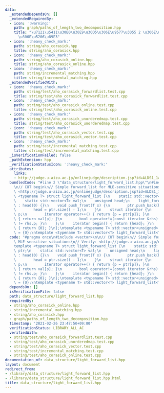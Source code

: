 ```yaml
---
data:
  _extendedDependsOn: []
  _extendedRequiredBy:
  - icon: ':warning:'
    path: graph/paths_of_length_two_decomposition.hpp
    title: "\u7121\u5411\u30B0\u30E9\u30D5\u306E\u9577\u3055 2 \u306E\u30D1\u30B9\u3078\
      \u306E\u5206\u89E3"
  - icon: ':heavy_check_mark:'
    path: string/aho_corasick.hpp
    title: string/aho_corasick.hpp
  - icon: ':heavy_check_mark:'
    path: string/aho_corasick_online.hpp
    title: string/aho_corasick_online.hpp
  - icon: ':heavy_check_mark:'
    path: string/incremental_matching.hpp
    title: string/incremental_matching.hpp
  _extendedVerifiedWith:
  - icon: ':heavy_check_mark:'
    path: string/test/aho_corasick_forwardlist.test.cpp
    title: string/test/aho_corasick_forwardlist.test.cpp
  - icon: ':heavy_check_mark:'
    path: string/test/aho_corasick_online.test.cpp
    title: string/test/aho_corasick_online.test.cpp
  - icon: ':heavy_check_mark:'
    path: string/test/aho_corasick_unorderedmap.test.cpp
    title: string/test/aho_corasick_unorderedmap.test.cpp
  - icon: ':heavy_check_mark:'
    path: string/test/aho_corasick_vector.test.cpp
    title: string/test/aho_corasick_vector.test.cpp
  - icon: ':heavy_check_mark:'
    path: string/test/incremental_matching.test.cpp
    title: string/test/incremental_matching.test.cpp
  _isVerificationFailed: false
  _pathExtension: hpp
  _verificationStatusIcon: ':heavy_check_mark:'
  attributes:
    links:
    - http://judge.u-aizu.ac.jp/onlinejudge/description.jsp?id=ALDS1_14_D>
  bundledCode: "#line 2 \"data_structure/light_forward_list.hpp\"\n#include <vector>\n\
    \n// CUT begin\n// Simple forward_list for MLE-sensitive situations\n// Verify:\
    \ <http://judge.u-aizu.ac.jp/onlinejudge/description.jsp?id=ALDS1_14_D>\ntemplate\
    \ <typename T> struct light_forward_list {\n    static std::vector<unsigned> ptr;\n\
    \    static std::vector<T> val;\n    unsigned head;\n    light_forward_list()\
    \ : head(0) {}\n    void push_front(T x) {\n        ptr.push_back(head), val.push_back(x);\n\
    \        head = ptr.size() - 1;\n    }\n    struct iterator {\n        unsigned\
    \ p;\n        iterator operator++() { return {p = ptr[p]}; }\n        T &operator*()\
    \ { return val[p]; }\n        bool operator!=(const iterator &rhs) { return p\
    \ != rhs.p; }\n    };\n    iterator begin() { return {head}; }\n    iterator end()\
    \ { return {0}; }\n};\ntemplate <typename T> std::vector<unsigned> light_forward_list<T>::ptr\
    \ = {0};\ntemplate <typename T> std::vector<T> light_forward_list<T>::val = {T()};\n"
  code: "#pragma once\n#include <vector>\n\n// CUT begin\n// Simple forward_list for\
    \ MLE-sensitive situations\n// Verify: <http://judge.u-aizu.ac.jp/onlinejudge/description.jsp?id=ALDS1_14_D>\n\
    template <typename T> struct light_forward_list {\n    static std::vector<unsigned>\
    \ ptr;\n    static std::vector<T> val;\n    unsigned head;\n    light_forward_list()\
    \ : head(0) {}\n    void push_front(T x) {\n        ptr.push_back(head), val.push_back(x);\n\
    \        head = ptr.size() - 1;\n    }\n    struct iterator {\n        unsigned\
    \ p;\n        iterator operator++() { return {p = ptr[p]}; }\n        T &operator*()\
    \ { return val[p]; }\n        bool operator!=(const iterator &rhs) { return p\
    \ != rhs.p; }\n    };\n    iterator begin() { return {head}; }\n    iterator end()\
    \ { return {0}; }\n};\ntemplate <typename T> std::vector<unsigned> light_forward_list<T>::ptr\
    \ = {0};\ntemplate <typename T> std::vector<T> light_forward_list<T>::val = {T()};\n"
  dependsOn: []
  isVerificationFile: false
  path: data_structure/light_forward_list.hpp
  requiredBy:
  - string/aho_corasick_online.hpp
  - string/incremental_matching.hpp
  - string/aho_corasick.hpp
  - graph/paths_of_length_two_decomposition.hpp
  timestamp: '2021-02-26 23:47:50+09:00'
  verificationStatus: LIBRARY_ALL_AC
  verifiedWith:
  - string/test/aho_corasick_forwardlist.test.cpp
  - string/test/aho_corasick_unorderedmap.test.cpp
  - string/test/aho_corasick_vector.test.cpp
  - string/test/incremental_matching.test.cpp
  - string/test/aho_corasick_online.test.cpp
documentation_of: data_structure/light_forward_list.hpp
layout: document
redirect_from:
- /library/data_structure/light_forward_list.hpp
- /library/data_structure/light_forward_list.hpp.html
title: data_structure/light_forward_list.hpp
---
```

